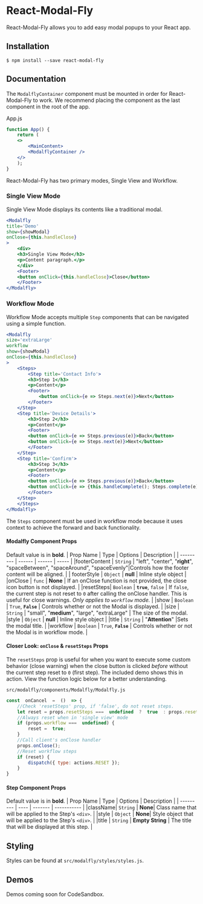 # React-Modal-Fly

React-Modal-Fly allows you to add easy modal popups to your React app.

## Installation
```
$ npm install --save react-modal-fly
```
## Documentation

The `ModalflyContainer` component must be mounted in order for React-Modal-Fly to work.
We recommend placing the component  as the last component in the root of the app.

App.js
```jsx
function App() {
    return (
	<>
	    <MainContent>
	    <ModalflyContainer />
	</>
    );
}
```

React-Modal-Fly has two primary modes, Single View and Workflow.

### Single View Mode
Single View Mode displays its contents like a traditional modal. 
```jsx
<Modalfly
title='Demo'
show={showModal}
onClose={this.handleClose}
>
    <div>
	<h3>Single View Mode</h3>
	<p>Content paragraph.</p>
    </div>
    <Footer>
	<button onClick={this.handleClose}>Close</button>
    </Footer>
</Modalfly>
```

### Workflow Mode
Workflow Mode accepts multiple `Step` components that can be navigated using a simple function.
```jsx
<Modalfly
size='extraLarge'
workflow
show={showModal}
onClose={this.handleClose}
>
    <Steps>
        <Step title='Contact Info'>
	    <h3>Step 1</h3>
	    <p>Content</p>
	    <Footer>
	        <button onClick={e => Steps.next(e)}>Next</button>
	    </Footer>
	</Step>
	<Step title='Device Details'>
	    <h3>Step 2</h3>
	    <p>Content</p>
	    <Footer>
		<button onClick={e => Steps.previous(e)}>Back</button>
		<button onClick={e => Steps.next(e)}>Next</button>
	    </Footer>
	</Step>
	<Step title='Confirm'>
	    <h3>Step 3</h3>
	    <p>Content</p>
	    <Footer>
		<button onClick={e => Steps.previous(e)}>Back</button>
		<button onClick={e => {this.handleComplete(); Steps.complete(e);}}>Complete</button>
	    </Footer>
	</Step>
    </Steps>
</Modalfly>
```
The `Steps` component must be used in workflow mode because it uses context to achieve the forward and back functionality.

#### Modalfly Component Props
Default value is in **bold**.
| Prop Name | Type | Options | Description |
| --------- | ------ | ------ | ----- |
|footerContent | `String` | "left", "center", "**right**", "spaceBetween", "spaceAround", "spaceEvenly"|Controls how the footer content will be aligned. |
| footerStyle | `Object` | **null** | Inline style object |
|onClose | `func` | **None** | If an onClose function is not provided, the close icon button is not displayed. |
|resetSteps| `Boolean` | **`true`**, `false` | If `false`, the current step is not reset to `0` after calling the onClose handler. This is useful for close warnings. *Only applies to `workflow` mode.* |
|show | `Boolean` | `True`, **`False`** | Controls whether or not the Modal is displayed. |
|size | `String` | "small", "**medium**", "large", "extraLarge" | The size of the modal.
|style | `Object` | **null** | Inline style object |
|title      | `String` | "**Attention**" |Sets the modal title. |
|workflow | `Boolean` | `True`, **`False`** | Controls whether or not the Modal is in workflow mode. |

#### Closer Look: `onClose`  & `resetSteps` Props 
The `resetSteps` prop is useful for when you want to execute some custom behavior (close warning) when the close button is clicked *before*  without the current step reset to `0` (first step). The included demo shows this in action. View the function logic below for a better understanding.

`src/modalfly/components/Modalfly/Modalfly.js`
```js
const  onCancel  =  ()  => {
	//Check 'resetSteps' prop, if 'false', do not reset steps.
	let reset = props.resetSteps ===  undefined  ?  true  : props.resetSteps;
	//Always reset when in 'single view' mode
	if (props.workflow ===  undefined) {
		reset =  true;
	}
	//Call client's onClose handler
	props.onClose();
	//Reset workflow steps
	if (reset) {
		dispatch({ type: actions.RESET });
	}
}
```

#### Step Component Props
Default value is in **bold**.
| Prop Name | Type | Options | Description |
| --------- | ---- | ------- | ----------- |
|className| `String` | **None**| Class name that will be applied to the Step's `<div>`. |
|style | `Object` | **None**| Style object that will be applied to the Step's `<div>`. |
|title | `String` | **Empty String** | The title that will be displayed at this step. |

## Styling
Styles can be found at `src/modalfly/styles/styles.js`.

## Demos
Demos coming soon for CodeSandbox.
